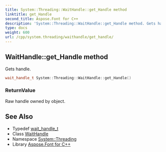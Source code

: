 ```yaml
---
title: System::Threading::WaitHandle::get_Handle method
linktitle: get_Handle
second_title: Aspose.Font for C++
description: 'System::Threading::WaitHandle::get_Handle method. Gets handle in C++.'
type: docs
weight: 600
url: /cpp/system.threading/waithandle/get_handle/
---
```

## WaitHandle::get_Handle method


Gets handle.

```cpp
wait_handle_t System::Threading::WaitHandle::get_Handle()
```


### ReturnValue

Raw handle owned by object.

## See Also

* Typedef [wait_handle_t](../../wait_handle_t/)
* Class [WaitHandle](../)
* Namespace [System::Threading](../../)
* Library [Aspose.Font for C++](../../../)
